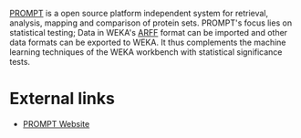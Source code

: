 [PROMPT](http://webclu.bio.wzw.tum.de/prompt/) is a open source platform independent system for retrieval, analysis, mapping and comparison of protein sets. PROMPT's focus lies on statistical testing; Data in WEKA's [ARFF](formats_and_processing/arff.md) format can be imported and other data formats can be exported to WEKA. It thus complements the machine learning techniques of the WEKA workbench with statistical significance tests.

# External links
* [PROMPT Website](http://webclu.bio.wzw.tum.de/prompt/)

